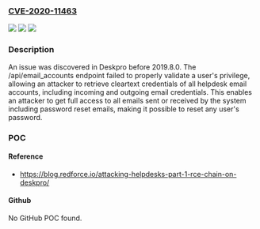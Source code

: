 ### [CVE-2020-11463](https://cve.mitre.org/cgi-bin/cvename.cgi?name=CVE-2020-11463)
![](https://img.shields.io/static/v1?label=Product&message=n%2Fa&color=blue)
![](https://img.shields.io/static/v1?label=Version&message=n%2Fa&color=blue)
![](https://img.shields.io/static/v1?label=Vulnerability&message=n%2Fa&color=brighgreen)

### Description

An issue was discovered in Deskpro before 2019.8.0. The /api/email_accounts endpoint failed to properly validate a user's privilege, allowing an attacker to retrieve cleartext credentials of all helpdesk email accounts, including incoming and outgoing email credentials. This enables an attacker to get full access to all emails sent or received by the system including password reset emails, making it possible to reset any user's password.

### POC

#### Reference
- https://blog.redforce.io/attacking-helpdesks-part-1-rce-chain-on-deskpro/

#### Github
No GitHub POC found.

